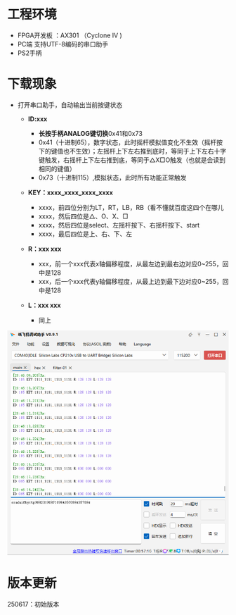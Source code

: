 # 工程环境

+ FPGA开发板 ：AX301 （Cyclone IV )
+ PC端 支持UTF-8编码的串口助手
+ PS2手柄



# 下载现象

- 打开串口助手，自动输出当前按键状态
  - **ID:xxx**
    - **长按手柄ANALOG键切换**0x41和0x73
    - 0x41（十进制65），数字状态，此时摇杆模拟值变化不生效（摇杆按下的键值也不生效）；左摇杆上下左右推到底时，等同于上下左右十字键触发，右摇杆上下左右推到底，等同于△X□O触发（也就是会读到相同的键值）
    - 0x73（十进制115）,模拟状态，此时所有功能正常触发

  - **KEY：xxxx_xxxx_xxxx_xxxx**
    - xxxx，前四位分别为LT，RT，LB，RB（看不懂就百度这四个在哪儿
    - xxxx，然后四位是△、O、X、□
    - xxxx，然后四位是select、左摇杆按下、右摇杆按下、start
    - xxxx，最后四位是上、右、下、左
  - **R：xxx xxx**
    - xxx，前一个xxx代表x轴偏移程度，从最左边到最右边对应0~255，回中是128
    - xxx，后一个xxx代表y轴偏移程度，从最上边到最下边对应0~255，回中是128
  - **L：xxx xxx**
    - 同上
  


![image-20250617223229413](uart.png)



# 版本更新

250617：初始版本
